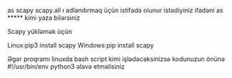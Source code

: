 as scapy scapy.all ı adlandırmaq üçün istifadə olunur istədiyiniz ifadəni as ***** kimi yaza bilərsiniz

Scapy yükləmək üçün

Linux:pip3 install scapy Windows:pip install scapy

Əgər proqramı linuxda bash script kimi işlədəcəksinizsə kodunuzun önünə #!/usr/bin/env python3 əlavə etməlisiniz
